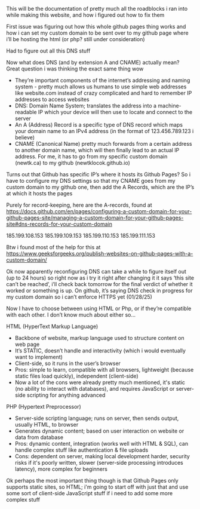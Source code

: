 This will be the documentation of pretty much all the roadblocks i ran into while making this website, and how i figured out how to fix them


First issue was figuring out how this whole github pages thing works and how i can set my custom domain to be sent over to my github page where i’ll be hosting the html (or php? still under consideration)

Had to figure out all this DNS stuff

Now what does DNS (and by extension A and CNAME) actually mean? Great question i was thinking the exact same thing wow

- They’re important components of the internet’s addressing and naming system - pretty much allows us humans to use simple web addresses like website.com instead of crazy complicated and hard to remember IP addresses to access websites
- DNS: Domain Name System; translates the address into a machine-readable IP which your device will then use to locate and connect to the server 
- An A (Address) Record is a specific type of DNS record which maps your domain name to an IPv4 address (in the format of 123.456.789.123 i believe)
- CNAME (Canonical Name) pretty much forwards from a certain address to another domain name, which will then finally lead to an actual IP address. For me, it has to go from my specific custom domain (newtk.ca) to my github (newtklocok.github.io)

Turns out that Github has specific IP’s where it hosts its Github Pages? So i have to configure my DNS settings so that my CNAME goes from my custom domain to my github one, then add the A Records, which are the IP’s at which it hosts the pages

Purely for record-keeping, here are the A-records, found at https://docs.github.com/en/pages/configuring-a-custom-domain-for-your-github-pages-site/managing-a-custom-domain-for-your-github-pages-site#dns-records-for-your-custom-domain

185.199.108.153
185.199.109.153
185.199.110.153
185.199.111.153


Btw i found most of the help for this at https://www.geeksforgeeks.org/publish-websites-on-github-pages-with-a-custom-domain/ 



Ok now apparently reconfiguring DNS can take a while to figure itself out (up to 24 hours) so right now as i try it right after changing it it says ‘this site can’t be reached’, i’ll check back tomorrow for the final verdict of whether it worked or something is up. On github, it’s saying DNS check in progress for my custom domain so i can’t enforce HTTPS yet (01/28/25)


Now I have to choose between using HTML or Php, or if they’re compatible with each other. I don’t know much about either so…


HTML (HyperText Markup Language)
- Backbone of website, markup language used to structure content on web page
- It’s STATIC, doesn’t handle and interactivity (which i would eventually want to implement)
- Client-side, so it runs in the user’s browser
- Pros: simple to learn, compatible with all browsers, lightweight (because static files load quickly), independent (client-side)
- Now a lot of the cons were already pretty much mentioned, it's static (no ability to interact with databases), and requires JavaScript or server-side scripting for anything advanced

PHP (Hypertext Preprocessor)
- Server-side scripting language; runs on server, then sends output, usually HTML, to browser
- Generates dynamic content; based on user interaction on website or data from database
- Pros: dynamic content, integration (works well with HTML & SQL), can handle complex stuff like authentication & file uploads
- Cons: dependent on server, making local development harder, security risks if it's poorly written, slower (server-side processing introduces latency), more complex for beginners


Ok perhaps the most important thing though is that Github Pages only supports static sites, so HTML; i'm going to start off with just that and use some sort of client-side JavaScript stuff if i need to add some more complex stuff

